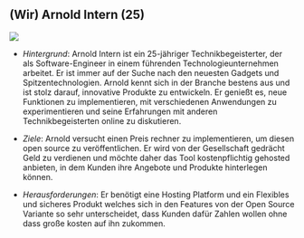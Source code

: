 ## (Wir) Arnold Intern (25)

![](https://img.nzz.ch/2022/07/25/fe3da69f-70af-40e4-ad4c-d4990637cc37.jpeg?width=960&height=539&fit=bounds&quality=75&auto=webp&crop=4710,2647,x0,y231)


* _Hintergrund_: Arnold Intern ist ein 25-jähriger Technikbegeisterter, der als Software-Engineer in einem führenden Technologieunternehmen arbeitet. Er ist immer auf der Suche nach den neuesten Gadgets und Spitzentechnologien. Arnold kennt sich in der Branche bestens aus und ist stolz darauf, innovative Produkte zu entwickeln. Er genießt es, neue Funktionen zu implementieren, mit verschiedenen Anwendungen zu experimentieren und seine Erfahrungen mit anderen Technikbegeisterten online zu diskutieren.

* _Ziele_: Arnold versucht einen Preis rechner zu implementieren, um diesen open source zu veröffentlichen. Er wird von der Gesellschaft gedrächt Geld zu verdienen und möchte daher das Tool kostenpflichtig gehosted anbieten, in dem Kunden ihre Angebote und Produkte hinterlegen können.

* _Herausforderungen_: Er benötigt eine Hosting Platform und ein Flexibles und sicheres Produkt welches sich in den Features von der Open Source Variante so sehr unterscheidet, dass Kunden dafür Zahlen wollen ohne dass große kosten auf ihn zukommen.